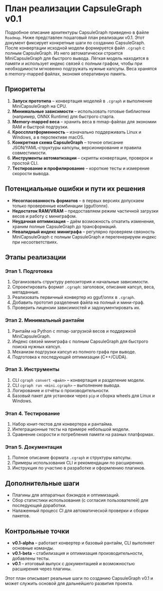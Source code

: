 # План реализации CapsuleGraph v0.1

Подробное описание архитектуры CapsuleGraph приведено в файле `Roadmap`. Ниже представлен пошаговый план реализации v0.1.
Этот документ фиксирует конкретные шаги по созданию CapsuleGraph. После конвертации исходной модели формируется файл `.cgraph` с полным CapsuleGraph. Из него автоматически строится MiniCapsuleGraph для быстрого вывода. Лёгкая модель находится в памяти и использует индекс связей с полным графом, чтобы при необходимости мгновенно подгружать нужные капсулы. Веса хранятся в memory-mapped файлах, экономя оперативную память.

## Приоритеты
1. **Запуск прототипа** – конвертация моделей в `.cgraph` и выполнение MiniCapsuleGraph на CPU.
2. **Минимальные зависимости** – использовать готовые библиотеки (например, ONNX Runtime) для быстрого старта.
3. **Memory-mapped веса** – хранить веса в mmap-файлах для экономии RAM и быстрой подгрузки.
4. **Кроссплатформенность** – изначально поддерживать Linux и Windows, а в перспективе macOS.
5. **Конкретная схема CapsuleGraph** – точное описание JSON/YAML‑структуры капсулы, версионирование и правила совместимости.
6. **Инструменты автоматизации** – скрипты конвертации, проверок и простой CLI.
7. **Тестирование и профилирование** – короткие тесты и измерение скорости вывода.

## Потенциальные ошибки и пути их решения
- **Несогласованность форматов** – в первых версиях допускаем только проверенные комбинации (gguf/onnx).
- **Недостаток RAM/VRAM** – предоставляем режим частичной загрузки весов и работу с миниграфом.
- **Неудачная оптимизация** – даём возможность откатить изменения, храним полные CapsuleGraph до трансформаций.
- **Невалидный индекс миниграфа** – регулярно проверяем связность MiniCapsuleGraph с полным CapsuleGraph и перегенерируем индекс при несоответствиях.

## Этапы реализации
### Этап 1. Подготовка
1. Организовать структуру репозитория и начальные зависимости.
2. Спроектировать формат `.cgraph`: заголовок, описание капсул, веса, метаданные.
3. Реализовать первичный конвертер из gguf/onnx в `.cgraph`.
4. Добавить прототип разделения файла на полный и мини-граф.
5. Проверить лицензии зависимостей и задокументировать их.

### Этап 2. Минимальный рантайм
1. Рантайм на Python с mmap-загрузкой весов и поддержкой MiniCapsuleGraph.
2. Индекс связей миниграфа с полным CapsuleGraph для быстрого поиска нужных капсул.
3. Механизм подгрузки капсул из полного графа при выводе.
4. Подготовка к последующей оптимизации (C++/CUDA).

### Этап 3. Инструменты
1. CLI `cgraph convert <файл>` – конвертация и разделение модели.
2. CLI `cgraph run <mini.cgraph>` – выполнение вывода.
3. Логирование и отчёты о производительности.
4. Базовый пакет для установки через `pip` и сборка wheels для Linux и Windows.

### Этап 4. Тестирование
1. Набор юнит‑тестов для конвертера и рантайма.
2. Интеграционные тесты на примере небольшой модели.
3. Сравнение скорости и потребления памяти на разных платформах.

### Этап 5. Документация
1. Полное описание формата `.cgraph` и структуры капсулы.
2. Примеры использования CLI и рекомендации по расширению.
3. Инструкция по участию в разработке и оформлению плагинов.

## Дополнительные шаги
- Плагины для аппаратных бэкэндов и оптимизаций.
- Сбор статистики использования (с согласия пользователей) для последующей доработки.
- Налаженный процесс CI для автоматической проверки и сборки пакетов.

## Контрольные точки
- **v0.1-alpha** – работает конвертер и базовый рантайм, CLI выполняет основные команды.
- **v0.1-beta** – стабилизация и оптимизация производительности, добавлены тесты.
- **v0.1** – итоговый выпуск с документацией и возможностью расширения через плагины.

Этот план описывает реальные шаги по созданию CapsuleGraph v0.1 и может служить основой для дальнейшего развития проекта.

